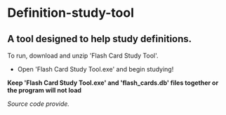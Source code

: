 # Definition-study-tool

## A tool designed to help study definitions.

To run, download and unzip 'Flash Card Study Tool'.
* Open 'Flash Card Study Tool.exe' and begin studying!

**Keep 'Flash Card Study Tool.exe' and 'flash_cards.db' files together or the program will not load**

*Source code provide.*
